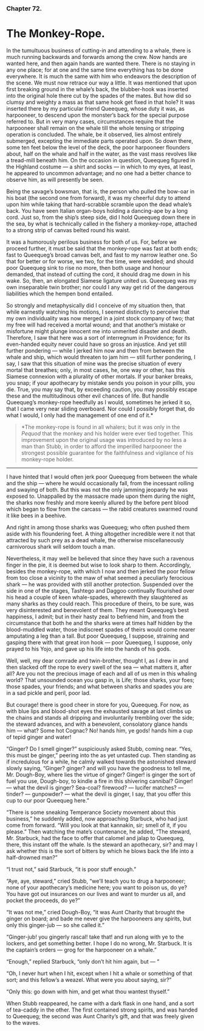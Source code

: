 ### Chapter 72. 
The Monkey-Rope.
================


In the tumultuous business of cutting-in and attending to a whale, there is
much running backwards and forwards among the crew. Now hands are wanted here,
and then again hands are wanted there. There is no staying in any one place;
for at one and the same time everything has to be done everywhere. It is much
the same with him who endeavors the description of the scene. We must now
retrace our way a little. It was mentioned that upon first breaking ground in
the whale’s back, the blubber-hook was inserted into the original hole there
cut by the spades of the mates. But how did so clumsy and weighty a mass as
that same hook get fixed in that hole? It was inserted there by my particular
friend Queequeg, whose duty it was, as harpooneer, to descend upon the
monster’s back for the special purpose referred to. But in very many cases,
circumstances require that the harpooneer shall remain on the whale till the
whole tensing or stripping operation is concluded. The whale, be it observed,
lies almost entirely submerged, excepting the immediate parts operated upon. So
down there, some ten feet below the level of the deck, the poor harpooneer
flounders about, half on the whale and half in the water, as the vast mass
revolves like a tread-mill beneath him. On the occasion in question, Queequeg
figured in the Highland costume — a shirt and socks — in which to my eyes, at
least, he appeared to uncommon advantage; and no one had a better chance to
observe him, as will presently be seen.

Being the savage’s bowsman, that is, the person who pulled the bow-oar in his
boat (the second one from forward), it was my cheerful duty to attend upon him
while taking that hard-scrabble scramble upon the dead whale’s back. You have
seen Italian organ-boys holding a dancing-ape by a long cord. Just so, from the
ship’s steep side, did I hold Queequeg down there in the sea, by what is
technically called in the fishery a monkey-rope, attached to a strong strip of
canvas belted round his waist.

It was a humorously perilous business for both of us. For, before we proceed
further, it must be said that the monkey-rope was fast at both ends; fast to
Queequeg’s broad canvas belt, and fast to my narrow leather one. So that for
better or for worse, we two, for the time, were wedded; and should poor
Queequeg sink to rise no more, then both usage and honour demanded, that
instead of cutting the cord, it should drag me down in his wake. So, then, an
elongated Siamese ligature united us.  Queequeg was my own inseparable twin
brother; nor could I any way get rid of the dangerous liabilities which the
hempen bond entailed.

So strongly and metaphysically did I conceive of my situation then, that while
earnestly watching his motions, I seemed distinctly to perceive that my own
individuality was now merged in a joint stock company of two; that my free will
had received a mortal wound; and that another’s mistake or misfortune might
plunge innocent me into unmerited disaster and death. Therefore, I saw that
here was a sort of interregnum in Providence; for its even-handed equity never
could have so gross an injustice. And yet still further pondering — while I
jerked him now and then from between the whale and ship, which would threaten
to jam him — still further pondering, I say, I saw that this situation of mine
was the precise situation of every mortal that breathes; only, in most cases,
he, one way or other, has this Siamese connexion with a plurality of other
mortals. If your banker breaks, you snap; if your apothecary by mistake sends
you poison in your pills, you die. True, you may say that, by exceeding
caution, you may possibly escape these and the multitudinous other evil chances
of life. But handle Queequeg’s monkey-rope heedfully as I would, sometimes he
jerked it so, that I came very near sliding overboard. Nor could I possibly
forget that, do what I would, I only had the management of one end of it.\*


> \*The monkey-rope is found in all whalers; but it was only in the *Pequod*
> that the monkey and his holder were ever tied together. This improvement upon
> the original usage was introduced by no less a man than Stubb, in order to
> afford the imperilled harpooneer the strongest possible guarantee for the
> faithfulness and vigilance of his monkey-rope holder.

----

I have hinted that I would often jerk poor Queequeg from between the whale and
the ship — where he would occasionally fall, from the incessant rolling and
swaying of both. But this was not the only jamming jeopardy he was exposed to.
Unappalled by the massacre made upon them during the night, the sharks now
freshly and more keenly allured by the before pent blood which began to flow
from the carcass — the rabid creatures swarmed round it like bees in a beehive.

And right in among those sharks was Queequeg; who often pushed them aside with
his floundering feet. A thing altogether incredible were it not that attracted
by such prey as a dead whale, the otherwise miscellaneously carnivorous shark
will seldom touch a man.

Nevertheless, it may well be believed that since they have such a ravenous
finger in the pie, it is deemed but wise to look sharp to them.  Accordingly,
besides the monkey-rope, with which I now and then jerked the poor fellow from
too close a vicinity to the maw of what seemed a peculiarly ferocious shark —
he was provided with still another protection. Suspended over the side in one
of the stages, Tashtego and Daggoo continually flourished over his head a
couple of keen whale-spades, wherewith they slaughtered as many sharks as they
could reach. This procedure of theirs, to be sure, was very disinterested and
benevolent of them. They meant Queequeg’s best happiness, I admit; but in their
hasty zeal to befriend him, and from the circumstance that both he and the
sharks were at times half hidden by the blood-muddled water, those indiscreet
spades of theirs would come nearer amputating a leg than a tall. But poor
Queequeg, I suppose, straining and gasping there with that great iron hook —
poor Queequeg, I suppose, only prayed to his Yojo, and gave up his life into
the hands of his gods.

Well, well, my dear comrade and twin-brother, thought I, as I drew in and then
slacked off the rope to every swell of the sea — what matters it, after all?
Are you not the precious image of each and all of us men in this whaling world?
That unsounded ocean you gasp in, is Life; those sharks, your foes; those
spades, your friends; and what between sharks and spades you are in a sad
pickle and peril, poor lad.

But courage! there is good cheer in store for you, Queequeg. For now, as with
blue lips and blood-shot eyes the exhausted savage at last climbs up the chains
and stands all dripping and involuntarily trembling over the side; the steward
advances, and with a benevolent, consolatory glance hands him — what? Some hot
Cognac? No! hands him, ye gods! hands him a cup of tepid ginger and water!

“Ginger? Do I smell ginger?” suspiciously asked Stubb, coming near.  “Yes, this
must be ginger,” peering into the as yet untasted cup. Then standing as if
incredulous for a while, he calmly walked towards the astonished steward slowly
saying, “Ginger? ginger? and will you have the goodness to tell me, Mr.
Dough-Boy, where lies the virtue of ginger?  Ginger! is ginger the sort of fuel
you use, Dough-boy, to kindle a fire in this shivering cannibal? Ginger! — what
the devil is ginger?  Sea-coal? firewood? — lucifer matches? — tinder? —
gunpowder? — what the devil is ginger, I say, that you offer this cup to our
poor Queequeg here.”

“There is some sneaking Temperance Society movement about this business,” he
suddenly added, now approaching Starbuck, who had just come from forward. “Will
you look at that kannakin, sir; smell of it, if you please.” Then watching the
mate’s countenance, he added, “The steward, Mr. Starbuck, had the face to offer
that calomel and jalap to Queequeg, there, this instant off the whale. Is the
steward an apothecary, sir? and may I ask whether this is the sort of bitters
by which he blows back the life into a half-drowned man?”

“I trust not,” said Starbuck, “it is poor stuff enough.”

“Aye, aye, steward,” cried Stubb, “we’ll teach you to drug a harpooneer; none
of your apothecary’s medicine here; you want to poison us, do ye? You have got
out insurances on our lives and want to murder us all, and pocket the proceeds,
do ye?”

“It was not me,” cried Dough-Boy, “it was Aunt Charity that brought the ginger
on board; and bade me never give the harpooneers any spirits, but only this
ginger-jub — so she called it.”

“Ginger-jub! you gingerly rascal! take that! and run along with ye to the
lockers, and get something better. I hope I do no wrong, Mr.  Starbuck. It is
the captain’s orders — grog for the harpooneer on a whale.”

“Enough,” replied Starbuck, “only don’t hit him again, but — ”

“Oh, I never hurt when I hit, except when I hit a whale or something of that
sort; and this fellow’s a weazel. What were you about saying, sir?”

“Only this: go down with him, and get what thou wantest thyself.”

When Stubb reappeared, he came with a dark flask in one hand, and a sort of
tea-caddy in the other. The first contained strong spirits, and was handed to
Queequeg; the second was Aunt Charity’s gift, and that was freely given to the
waves.



